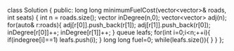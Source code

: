 class Solution {
public:
long long minimumFuelCost(vector<vector<int>>& roads, int seats) {
int n = roads.size();
vector<int> inDegree(n,0);
vector<vector<int>> adj(n);
for(auto& r:roads){
adj[r[0]].push_back(r[1]);
adj[r[1]].push_back(r[0]);
inDegree[r[0]]++;
inDegree[r[1]]++;
}
queue<int> leafs;
for(int i=0;i<n;++i){
if(indegree[i]==1)
leafs.push(i);
}
long long fuel=0;
while(leafs.size()){
}
}
};